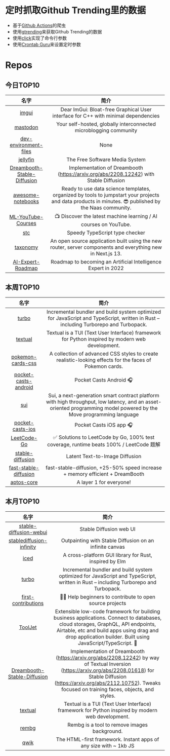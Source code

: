# 定时抓取Github Trending里的数据
* 基于[Github Actions](https://docs.github.com/en/actions)的爬虫
* 使用[gtrending](https://github.com/hedythedev/gtrending)来获取Github Trending的数据
* 使用[click](https://github.com/pallets/click)实现了命令行参数
* 使用[Crontab Guru](https://crontab.guru/)来设置定时参数

# Repos
## 今日TOP10 
<!-- START OF DAILY_TOP10_REPOS -->
| 名字 | 简介 |
| :----: | :----: |
| [imgui](https://github.com/ocornut/imgui) | Dear ImGui: Bloat-free Graphical User interface for C++ with minimal dependencies |
| [mastodon](https://github.com/mastodon/mastodon) | Your self-hosted, globally interconnected microblogging community |
| [dev-environment-files](https://github.com/josean-dev/dev-environment-files) | None |
| [jellyfin](https://github.com/jellyfin/jellyfin) | The Free Software Media System |
| [Dreambooth-Stable-Diffusion](https://github.com/XavierXiao/Dreambooth-Stable-Diffusion) | Implementation of Dreambooth (https://arxiv.org/abs/2208.12242) with Stable Diffusion |
| [awesome-notebooks](https://github.com/jupyter-naas/awesome-notebooks) | Ready to use data science templates, organized by tools to jumpstart your projects and data products in minutes. 😎 published by the Naas community. |
| [ML-YouTube-Courses](https://github.com/dair-ai/ML-YouTube-Courses) | 📺 Discover the latest machine learning / AI courses on YouTube. |
| [stc](https://github.com/dudykr/stc) | Speedy TypeScript type checker |
| [taxonomy](https://github.com/shadcn/taxonomy) | An open source application built using the new router, server components and everything new in Next.js 13. |
| [AI-Expert-Roadmap](https://github.com/AMAI-GmbH/AI-Expert-Roadmap) | Roadmap to becoming an Artificial Intelligence Expert in 2022 |
<!-- END OF DAILY_TOP10_REPOS -->

## 本周TOP10
<!-- START OF WEEKLY_TOP10_REPOS -->
| 名字 | 简介 |
| :----: | :----: |
| [turbo](https://github.com/vercel/turbo) | Incremental bundler and build system optimized for JavaScript and TypeScript, written in Rust – including Turborepo and Turbopack. |
| [textual](https://github.com/Textualize/textual) | Textual is a TUI (Text User Interface) framework for Python inspired by modern web development. |
| [pokemon-cards-css](https://github.com/simeydotme/pokemon-cards-css) | A collection of advanced CSS styles to create realistic-looking effects for the faces of Pokemon cards. |
| [pocket-casts-android](https://github.com/Automattic/pocket-casts-android) | Pocket Casts Android 🎧 |
| [sui](https://github.com/MystenLabs/sui) | Sui, a next-generation smart contract platform with high throughput, low latency, and an asset-oriented programming model powered by the Move programming language |
| [pocket-casts-ios](https://github.com/Automattic/pocket-casts-ios) | Pocket Casts iOS app 🎧 |
| [LeetCode-Go](https://github.com/halfrost/LeetCode-Go) | ✅ Solutions to LeetCode by Go, 100% test coverage, runtime beats 100% / LeetCode 题解 |
| [stable-diffusion](https://github.com/runwayml/stable-diffusion) | Latent Text-to-Image Diffusion |
| [fast-stable-diffusion](https://github.com/TheLastBen/fast-stable-diffusion) | fast-stable-diffusion, +25-50% speed increase + memory efficient + DreamBooth |
| [aptos-core](https://github.com/aptos-labs/aptos-core) | A layer 1 for everyone! |
<!-- END OF WEEKLY_TOP10_REPOS -->

## 本月TOP10
<!-- START OF MONTHLY_TOP10_REPOS -->
| 名字 | 简介 |
| :----: | :----: |
| [stable-diffusion-webui](https://github.com/AUTOMATIC1111/stable-diffusion-webui) | Stable Diffusion web UI |
| [stablediffusion-infinity](https://github.com/lkwq007/stablediffusion-infinity) | Outpainting with Stable Diffusion on an infinite canvas |
| [iced](https://github.com/iced-rs/iced) | A cross-platform GUI library for Rust, inspired by Elm |
| [turbo](https://github.com/vercel/turbo) | Incremental bundler and build system optimized for JavaScript and TypeScript, written in Rust – including Turborepo and Turbopack. |
| [first-contributions](https://github.com/firstcontributions/first-contributions) | 🚀✨ Help beginners to contribute to open source projects |
| [ToolJet](https://github.com/ToolJet/ToolJet) | Extensible low-code framework for building business applications. Connect to databases, cloud storages, GraphQL, API endpoints, Airtable, etc and build apps using drag and drop application builder. Built using JavaScript/TypeScript. 🚀 |
| [Dreambooth-Stable-Diffusion](https://github.com/JoePenna/Dreambooth-Stable-Diffusion) | Implementation of Dreambooth (https://arxiv.org/abs/2208.12242) by way of Textual Inversion (https://arxiv.org/abs/2208.01618) for Stable Diffusion (https://arxiv.org/abs/2112.10752). Tweaks focused on training faces, objects, and styles. |
| [textual](https://github.com/Textualize/textual) | Textual is a TUI (Text User Interface) framework for Python inspired by modern web development. |
| [rembg](https://github.com/danielgatis/rembg) | Rembg is a tool to remove images background. |
| [qwik](https://github.com/BuilderIO/qwik) | The HTML-first framework. Instant apps of any size with ~ 1kb JS |
<!-- END OF MONTHLY_TOP10_REPOS -->
